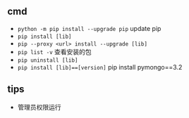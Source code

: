
## cmd
+ `python -m pip install --upgrade pip` update pip
+ `pip install [lib]`
+ `pip --proxy <url> install --upgrade [lib]`
+ `pip list -v`  查看安装的包
+ `pip uninstall [lib]`
+ `pip install [lib]==[version]` pip install pymongo==3.2

## tips

+ 管理员权限运行